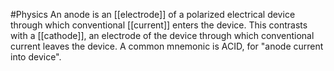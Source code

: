 #Physics 
An anode is an [[electrode]] of a polarized electrical device through which conventional [[current]] enters the device. This contrasts with a [[cathode]], an electrode of the device through which conventional current leaves the device. A common mnemonic is ACID, for "anode current into device".